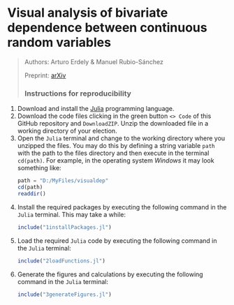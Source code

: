 # Visual analysis of bivariate dependence between continuous random variables

> Authors: Arturo Erdely & Manuel Rubio-Sánchez
>
> Preprint: [arXiv](https://arxiv.org/abs/2404.00820)
>
> ### Instructions for reproducibility

1. Download and install the [Julia](https://julialang.org/downloads/) programming language.
2. Download the code files clicking in the green button `<> Code` of this GitHub repository and `DownloadZIP`. Unzip the downloaded file in a working directory of your election.
3. Open the `Julia` terminal and change to the working directory where you unzipped the files. You may do this by defining a string variable `path` with the path to the files directory and then execute in the terminal `cd(path)`. For example, in the operating system *Windows* it may look something like:
   ```julia
   path = "D:/MyFiles/visualdep"
   cd(path)
   readdir()
   ```
4. Install the required packages by executing the following command in the `Julia` terminal. This may take a while:
   ```julia
   include("1installPackages.jl")
   ```
5. Load the required `Julia` code by executing the following command in the `Julia` terminal:
   ```julia
   include("2loadFunctions.jl")
   ```
6. Generate the figures and calculations by executing the following command in the `Julia` terminal:
   ```julia
   include("3generateFigures.jl")
   ```
